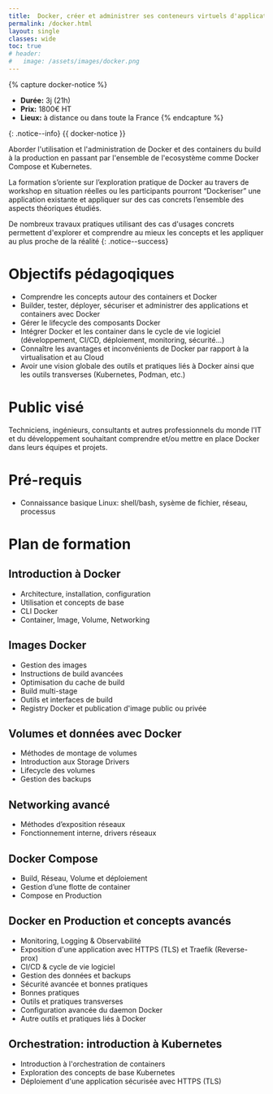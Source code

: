 ```yaml
---
title:  Docker, créer et administrer ses conteneurs virtuels d'applications 
permalink: /docker.html
layout: single
classes: wide
toc: true
# header:
#   image: /assets/images/docker.png
---
```


{% capture docker-notice %}
- **Durée:** 3j (21h)
- **Prix:** 1800€ HT
- **Lieux:** à distance ou dans toute la France
{% endcapture %}

{: .notice--info}
{{ docker-notice }}

Aborder l'utilisation et l'administration de Docker et des containers du build à la production en passant par l'ensemble de l'ecosystème comme Docker Compose et Kubernetes. 

La formation s’oriente sur l’exploration pratique de Docker au travers de workshop en situation réelles ou les participants pourront “Dockeriser” une application existante et appliquer sur des cas concrets l’ensemble des aspects théoriques étudiés.

De nombreux travaux pratiques utilisant des cas d'usages concrets permettent d'explorer et comprendre au mieux les concepts et les appliquer au plus proche de la réalité
{: .notice--success}

# Objectifs pédagoqiques

- Comprendre les concepts autour des containers et Docker
- Builder, tester, déployer, sécuriser et administrer des applications et containers avec Docker
- Gérer le lifecycle des composants Docker
- Intégrer Docker et les container dans le cycle de vie logiciel (développement, CI/CD, déploiement, monitoring, sécurité...)
- Connaître les avantages et inconvénients de Docker par rapport à la virtualisation et au Cloud
- Avoir une vision globale des outils et pratiques liés à Docker ainsi que les outils transverses (Kubernetes, Podman, etc.)


# Public visé

Techniciens, ingénieurs, consultants et autres professionnels du monde l’IT et du développement souhaitant comprendre et/ou mettre en place Docker dans leurs équipes et projets.

# Pré-requis

- Connaissance basique Linux: shell/bash, sysème de fichier, réseau, processus

# Plan de formation

## Introduction à Docker

- Architecture, installation, configuration
- Utilisation et concepts de base
- CLI Docker 
- Container, Image, Volume, Networking

## Images Docker 

- Gestion des images
- Instructions de build avancées
- Optimisation du cache de build
- Build multi-stage
- Outils et interfaces de build
- Registry Docker et publication d'image public ou privée

## Volumes et données avec Docker

- Méthodes de montage de volumes
- Introduction aux Storage Drivers
- Lifecycle des volumes
- Gestion des backups

## Networking avancé

- Méthodes d’exposition réseaux
- Fonctionnement interne, drivers réseaux

## Docker Compose

- Build, Réseau, Volume et déploiement
- Gestion d’une flotte de container
- Compose en Production

## Docker en Production et concepts avancés

- Monitoring, Logging & Observabilité
- Exposition d'une application avec HTTPS (TLS) et Traefik (Reverse-prox)
- CI/CD & cycle de vie logiciel
- Gestion des données et backups
- Sécurité avancée et bonnes pratiques
- Bonnes pratiques
- Outils et pratiques transverses
- Configuration avancée du daemon Docker
- Autre outils et pratiques liés à Docker

## Orchestration: introduction à Kubernetes

- Introduction à l'orchestration de containers
- Exploration des concepts de base Kubernetes
- Déploiement d'une application sécurisée avec HTTPS (TLS)
